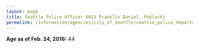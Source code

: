 ```yaml
---
layout: page
title: Seattle Police Officer 6613 Franklin Daniel. Poblocki
permalink: /information/agencies/city_of_seattle/seattle_police_department/copbook/6613/
---
```


**Age as of Feb. 24, 2016:** 44
